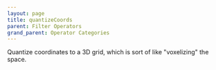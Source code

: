 ```yaml
---
layout: page
title: quantizeCoords
parent: Filter Operators
grand_parent: Operator Categories
---
```


Quantize coordinates to a 3D grid, which is sort of like "voxelizing" the space.
